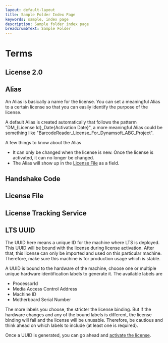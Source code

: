 ```yaml
---
layout: default-layout
title: Sample Folder Index Page
keywords: sample, index page
description: Sample folder index page
breadcrumbText: Sample Folder
---
```


# Terms

## License 2.0

## Alias

An Alias is basically a name for the license. You can set a meaningful Alias to a certain license so that you can easily identify the purpose of the license.

A default Alias is created automatically that follows the patterm "DM_{License Id}_Date{Activation Date}", a more meaningful Alias could be something like "BarcodeReader_License_For_Dynamsoft_ABC_Project".

A few things to know about the Alias

* It can only be changed when the license is new. Once the license is activated, it can no longer be changed.
* The Alias will show up in the [License File](#license-file) as a field.

## Handshake Code

## License File

## License Tracking Service

## LTS UUID


The UUID here means a unique ID for the machine where LTS is deployed. This UUID will be bound with the license during license activation. After that, this license can only be imported and used on this particular machine. Therefore, make sure this machine is for production usage which is stable.

A UUID is bound to the hardware of the machine, choose one or multiple unique hardware identification labels to generate it. The available labels are

* ProcessorId
* Media Access Control Address
* Machine ID
* Motherboard Serial Number

The more labels you choose, the stricter the license binding. But if the hardware changes and any of the bound labels is different, the license binding will fail and the license will be unusable. Therefore, be cautious and think ahead on which labels to include (at least one is required).

Once a UUID is generated, you can go ahead and [activate the license](activate-the-license).

